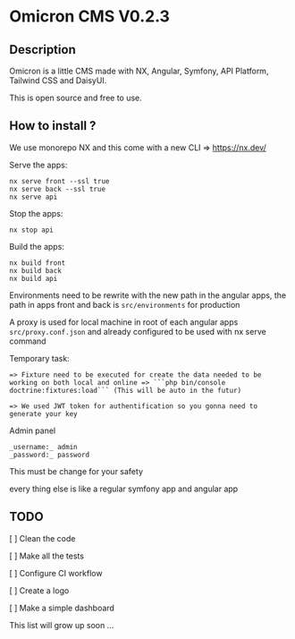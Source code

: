 # Omicron CMS V0.2.3

## Description

Omicron is a little CMS made with NX, Angular, Symfony, API Platform, Tailwind CSS and DaisyUI.

This is open source and free to use.

## How to install ?

We use monorepo NX and this come with a new CLI => https://nx.dev/

Serve the apps:

```
nx serve front --ssl true
nx serve back --ssl true
nx serve api
```

Stop the apps:

```
nx stop api
```

Build the apps:

```
nx build front
nx build back
nx build api
```

Environments need to be rewrite with the new path in the angular apps, the path in apps front and back is ```src/environments``` for production

A proxy is used for local machine in root of each angular apps ```src/proxy.conf.json``` and already configured to be used with nx serve command

Temporary task:

    => Fixture need to be executed for create the data needed to be working on both local and online => ```php bin/console doctrine:fixtures:load``` (This will be auto in the futur)

    => We used JWT token for authentification so you gonna need to generate your key


Admin panel

```
_username:_ admin
_password:_ password
```

This must be change for your safety

every thing else is like a regular symfony app and angular app

## TODO

[ ] Clean the code

[ ] Make all the tests

[ ] Configure CI workflow

[ ] Create a logo

[ ] Make a simple dashboard

This list will grow up soon ...